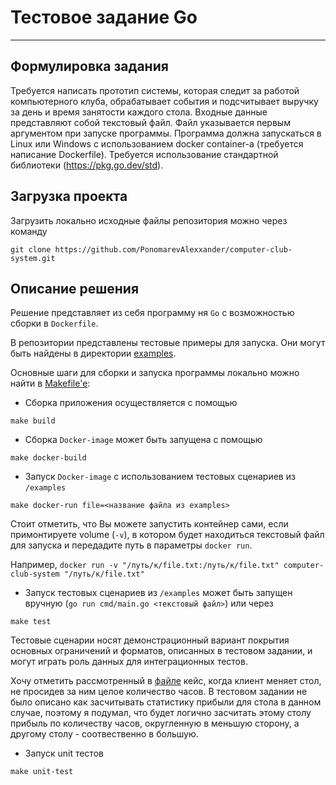 # Тестовое задание Go
______
## Формулировка задания
Требуется написать прототип системы, которая следит за работой компьютерного клуба, обрабатывает события и подсчитывает выручку за день и время занятости каждого стола.
Входные данные представляют собой текстовый файл. Файл указывается первым аргументом при запуске программы.
Программа должна запускатьcя в Linux или Windows с использованием docker container-a (требуется написание Dockerfile). Требуется использование стандартной библиотеки (https://pkg.go.dev/std).

## Загрузка проекта

Загрузить локально исходные файлы репозитория можно через команду
```shell
git clone https://github.com/PonomarevAlexxander/computer-club-system.git
```

## Описание решения
Решение представляет из себя программу ня `Go` с возможностью сборки в `Dockerfile`.

В репозитории представлены тестовые примеры для запуска. Они могут быть найдены в директории [examples](/examples/).

Основные шаги для сборки и запуска программы локально можно найти в [Makefile'e](Makefile):
- Сборка приложения осуществляется с помощью
```shell
make build
```
- Сборка `Docker-image` может быть запущена с помощью
```shell
make docker-build
```
- Запуск `Docker-image` с использованием тестовых сценариев из `/examples`
```shell
make docker-run file=<название файла из examples>
```
Стоит отметить, что Вы можете запустить контейнер сами, если примонтируете volume (`-v`),
в котором будет находиться текстовый файл для запуска и передадите путь в параметры `docker run`.

Например, `docker run -v "/путь/к/file.txt:/путь/к/file.txt" computer-club-system "/путь/к/file.txt"`
- Запуск тестовых сценариев из `/examples` может быть запущен вручную (`go run cmd/main.go <текстовый файл>`) или через
```shell
make test
```
Тестовые сценарии носят демонстрационный вариант покрытия основных ограничений и форматов, описанных в тестовом задании,
и могут играть роль данных для интеграционных тестов.

Хочу отметить рассмотренный в [файле](examples\test3.txt) кейс, когда клиент меняет стол, не просидев за ним целое количество
часов. В тестовом задании не было описано как засчитывать статистику
прибыли для стола в данном случае, поэтому я подумал, что будет логично засчитать этому столу прибыль по количеству часов, округленную
в меньшую сторону, а другому столу - соотвественно в большую.
- Запуск unit тестов
```shell
make unit-test
```
